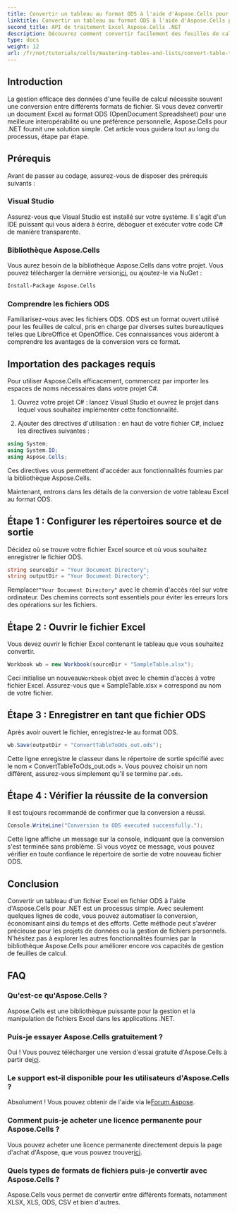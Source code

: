 ```yaml
---
title: Convertir un tableau au format ODS à l'aide d'Aspose.Cells pour .NET
linktitle: Convertir un tableau au format ODS à l'aide d'Aspose.Cells pour .NET
second_title: API de traitement Excel Aspose.Cells .NET
description: Découvrez comment convertir facilement des feuilles de calcul Excel au format ODS avec Aspose.Cells pour .NET. Ce guide étape par étape.
type: docs
weight: 12
url: /fr/net/tutorials/cells/mastering-tables-and-lists/convert-table-to-ods-format/
---
```

## Introduction

La gestion efficace des données d'une feuille de calcul nécessite souvent une conversion entre différents formats de fichier. Si vous devez convertir un document Excel au format ODS (OpenDocument Spreadsheet) pour une meilleure interopérabilité ou une préférence personnelle, Aspose.Cells pour .NET fournit une solution simple. Cet article vous guidera tout au long du processus, étape par étape.

## Prérequis

Avant de passer au codage, assurez-vous de disposer des prérequis suivants :

### Visual Studio

Assurez-vous que Visual Studio est installé sur votre système. Il s'agit d'un IDE puissant qui vous aidera à écrire, déboguer et exécuter votre code C# de manière transparente.

### Bibliothèque Aspose.Cells

 Vous aurez besoin de la bibliothèque Aspose.Cells dans votre projet. Vous pouvez télécharger la dernière version[ici](https://releases.aspose.com/cells/net/), ou ajoutez-le via NuGet :

```bash
Install-Package Aspose.Cells
```

### Comprendre les fichiers ODS

Familiarisez-vous avec les fichiers ODS. ODS est un format ouvert utilisé pour les feuilles de calcul, pris en charge par diverses suites bureautiques telles que LibreOffice et OpenOffice. Ces connaissances vous aideront à comprendre les avantages de la conversion vers ce format.

## Importation des packages requis

Pour utiliser Aspose.Cells efficacement, commencez par importer les espaces de noms nécessaires dans votre projet C#.

1. Ouvrez votre projet C# : lancez Visual Studio et ouvrez le projet dans lequel vous souhaitez implémenter cette fonctionnalité.

2. Ajouter des directives d'utilisation : en haut de votre fichier C#, incluez les directives suivantes :

```csharp
using System;
using System.IO;
using Aspose.Cells;
```

Ces directives vous permettent d'accéder aux fonctionnalités fournies par la bibliothèque Aspose.Cells.

Maintenant, entrons dans les détails de la conversion de votre tableau Excel au format ODS.

## Étape 1 : Configurer les répertoires source et de sortie

Décidez où se trouve votre fichier Excel source et où vous souhaitez enregistrer le fichier ODS.

```csharp
string sourceDir = "Your Document Directory";
string outputDir = "Your Document Directory";
```

 Remplacer`"Your Document Directory"` avec le chemin d'accès réel sur votre ordinateur. Des chemins corrects sont essentiels pour éviter les erreurs lors des opérations sur les fichiers.

## Étape 2 : Ouvrir le fichier Excel

Vous devez ouvrir le fichier Excel contenant le tableau que vous souhaitez convertir.

```csharp
Workbook wb = new Workbook(sourceDir + "SampleTable.xlsx");
```

 Ceci initialise un nouveau`Workbook` objet avec le chemin d'accès à votre fichier Excel. Assurez-vous que « SampleTable.xlsx » correspond au nom de votre fichier.

## Étape 3 : Enregistrer en tant que fichier ODS

Après avoir ouvert le fichier, enregistrez-le au format ODS.

```csharp
wb.Save(outputDir + "ConvertTableToOds_out.ods");
```

 Cette ligne enregistre le classeur dans le répertoire de sortie spécifié avec le nom « ConvertTableToOds_out.ods ». Vous pouvez choisir un nom différent, assurez-vous simplement qu'il se termine par`.ods`.

## Étape 4 : Vérifier la réussite de la conversion

Il est toujours recommandé de confirmer que la conversion a réussi.

```csharp
Console.WriteLine("Conversion to ODS executed successfully.");
```

Cette ligne affiche un message sur la console, indiquant que la conversion s'est terminée sans problème. Si vous voyez ce message, vous pouvez vérifier en toute confiance le répertoire de sortie de votre nouveau fichier ODS.

## Conclusion

Convertir un tableau d'un fichier Excel en fichier ODS à l'aide d'Aspose.Cells pour .NET est un processus simple. Avec seulement quelques lignes de code, vous pouvez automatiser la conversion, économisant ainsi du temps et des efforts. Cette méthode peut s'avérer précieuse pour les projets de données ou la gestion de fichiers personnels. N'hésitez pas à explorer les autres fonctionnalités fournies par la bibliothèque Aspose.Cells pour améliorer encore vos capacités de gestion de feuilles de calcul.

## FAQ

### Qu'est-ce qu'Aspose.Cells ?

Aspose.Cells est une bibliothèque puissante pour la gestion et la manipulation de fichiers Excel dans les applications .NET.

### Puis-je essayer Aspose.Cells gratuitement ?

 Oui ! Vous pouvez télécharger une version d'essai gratuite d'Aspose.Cells à partir de[ici](https://releases.aspose.com/cells/net/).

### Le support est-il disponible pour les utilisateurs d'Aspose.Cells ?

 Absolument ! Vous pouvez obtenir de l'aide via le[Forum Aspose](https://forum.aspose.com/c/cells/9).

### Comment puis-je acheter une licence permanente pour Aspose.Cells ?

 Vous pouvez acheter une licence permanente directement depuis la page d'achat d'Aspose, que vous pouvez trouver[ici](https://purchase.aspose.com/buy).

### Quels types de formats de fichiers puis-je convertir avec Aspose.Cells ?

Aspose.Cells vous permet de convertir entre différents formats, notamment XLSX, XLS, ODS, CSV et bien d'autres.